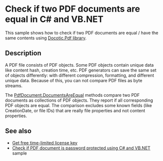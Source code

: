 # Check if two PDF documents are equal in C# and VB.NET

This sample shows how to check if two PDF documents are equal / have the same contents using [Docotic.Pdf library](https://bitmiracle.com/pdf-library/).

## Description

A PDF file consists of PDF objects. Some PDF objects contain unique data like content hash, creation time, etc. PDF generators can save the same set of objects differently: with different compression, formatting, and different unique data. Because of this, you can not compare PDF files as byte streams.

The [PdfDocument.DocumentsAreEqual](https://api.docotic.com/pdfdocument-documentsareequal) methods compare two PDF documents as collections of PDF objects. They report if all corresponding PDF objects are equal. The comparison excludes some known fields (like CreationDate, or file IDs) that are really file properties and not content properties.

## See also
* [Get free time-limited license key](https://bitmiracle.com/pdf-library/download)
* [Check if PDF document is password protected using C# and VB.NET](/Samples/General%20operations/CheckIfPasswordProtected) sample